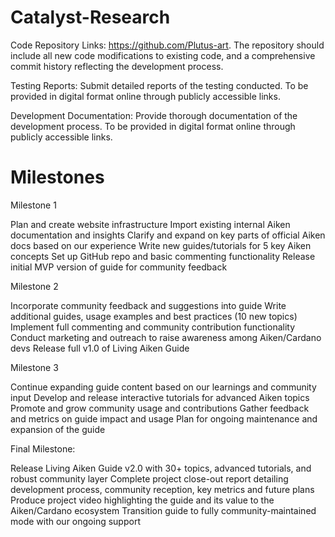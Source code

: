 # Catalyst-Research


Code Repository Links: https://github.com/Plutus-art. 
The repository should include all new code modifications to existing code, and a comprehensive commit history reflecting the development process.

Testing Reports: Submit detailed reports of the testing conducted. To be provided in digital format online through publicly accessible links.

Development Documentation: Provide thorough documentation of the development process. To be provided in digital format online through publicly accessible links. 

# Milestones

Milestone 1 

Plan and create website infrastructure
Import existing internal Aiken documentation and insights
Clarify and expand on key parts of official Aiken docs based on our experience
Write new guides/tutorials for 5 key Aiken concepts
Set up GitHub repo and basic commenting functionality
Release initial MVP version of guide for community feedback

Milestone 2 

Incorporate community feedback and suggestions into guide
Write additional guides, usage examples and best practices (10 new topics)
Implement full commenting and community contribution functionality
Conduct marketing and outreach to raise awareness among Aiken/Cardano devs
Release full v1.0 of Living Aiken Guide

Milestone 3 

Continue expanding guide content based on our learnings and community input
Develop and release interactive tutorials for advanced Aiken topics
Promote and grow community usage and contributions
Gather feedback and metrics on guide impact and usage
Plan for ongoing maintenance and expansion of the guide

Final Milestone:

Release Living Aiken Guide v2.0 with 30+ topics, advanced tutorials, and robust community layer
Complete project close-out report detailing development process, community reception, key metrics and future plans
Produce project video highlighting the guide and its value to the Aiken/Cardano ecosystem
Transition guide to fully community-maintained mode with our ongoing support
